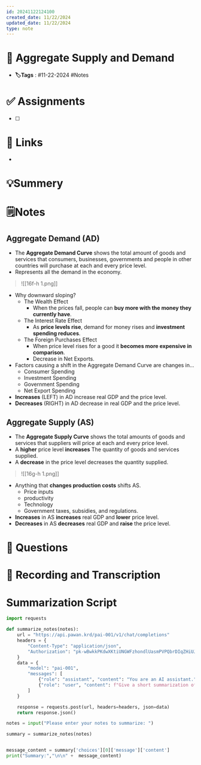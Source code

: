 ```yaml
---
id: 20241122124100
created_date: 11/22/2024
updated_date: 11/22/2024
type: note
---
```


# 📅 Aggregate Supply and Demand
- **🏷️Tags** : #11-22-2024 #Notes 

# ✅ Assignments
- [ ]  

# 🔗 Links
-

# 💡Summery


# 🗒️Notes

## Aggregate Demand (AD)
- The **Aggregate Demand Curve** shows the total amount of goods and services that consumers, businesses, governments and people in other countries will purchase at each and every price level. 
- Represents all the demand in the economy. 
> ![[16f-h 1.png]]

- Why downward sloping? 
	- The Wealth Effect
		-  When the prices fall, people can **buy more with the money they currently have**. 
	- The Interest Rate Effect
		- As **price levels rise**, demand for money rises and **investment spending reduces**. 
	- The Foreign Purchases Effect
		- When price level rises for a good it **becomes more expensive in comparison**. 
		- Decrease in Net Exports.
- Factors causing a shift in the Aggregate Demand Curve are changes in...
	- Consumer Spending
	- Investment Spending
	- Government Spending
	- Net Export Spending 
- **Increases** (LEFT) in AD increase real GDP and the price level. 
- **Decreases** (RIGHT) in AD decrease in real GDP and the price level. 

## Aggregate Supply (AS)

- The **Aggregate Supply Curve** shows the total amounts of goods and services that suppliers will price at each and every price level. 
- A **higher** price level **increases** The quantity of goods and services supplied.
- A **decrease** in the price level decreases the quantity supplied. 
> ![[16g-h 1.png]]

- Anything that **changes production costs** shifts AS.
	- Price inputs
	- productivity
	- Technology
	- Government taxes, subsidies, and regulations.
- **Increases** in AS **increases** real GDP and **lower** price level. 
- **Decreases** in AS **decreases** real GDP and **raise** the price level. 



# 🧠 Questions

# 💬 Recording and Transcription


 

# Summarization Script
```python
import requests

def summarize_notes(notes):
    url = "https://api.pawan.krd/pai-001/v1/chat/completions"
    headers = {
        "Content-Type": "application/json",
        "Authorization": "pk-wBwkkPKdwXKtiUNGWFzhondlUasmPVPQbrDIqZHiUJMXSRUA"
    }
    data = {
        "model": "pai-001",
        "messages": [
            {"role": "assistant", "content": "You are an AI assistant."},
            {"role": "user", "content": f"Give a short summarization of the following notes in 2 sentences with proper indentation: {notes}"}
        ]
    }

    response = requests.post(url, headers=headers, json=data)
    return response.json()

notes = input("Please enter your notes to summarize: ")

summary = summarize_notes(notes)


message_content = summary['choices'][0]['message']['content']
print("Summary:","\n\n" +  message_content)

```
